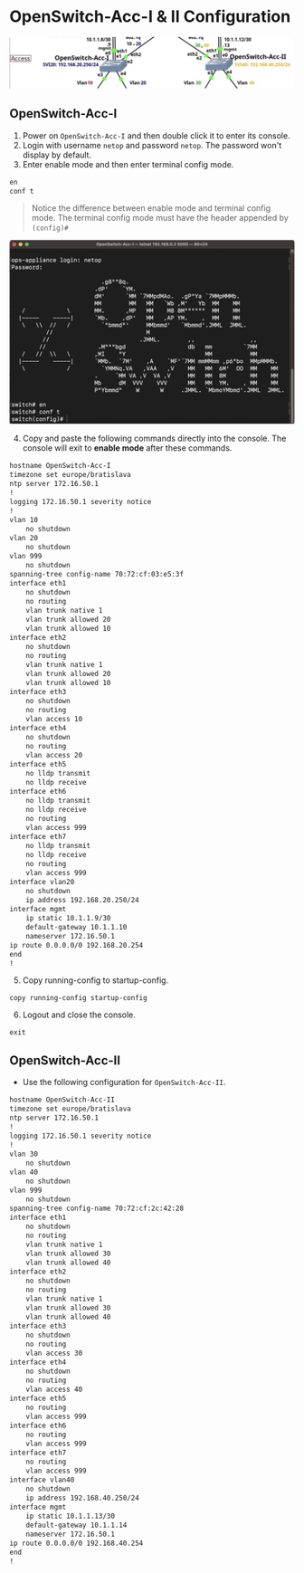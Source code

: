 # OpenSwitch-Acc-I & II Configuration

![image](/img/4.png)

## OpenSwitch-Acc-I

1. Power on `OpenSwitch-Acc-I` and then double click it to enter its console.
2. Login with username `netop` and password `netop`. The password won't display by default.
3. Enter enable mode and then enter terminal config mode.

```
en
conf t
```

> Notice the difference between enable mode and terminal config mode. The terminal config mode must have the header appended by `(config)#`

![image](/img/5.png)

4. Copy and paste the following commands directly into the console. The console will exit to **enable mode** after these commands.

```
hostname OpenSwitch-Acc-I
timezone set europe/bratislava
ntp server 172.16.50.1
!
logging 172.16.50.1 severity notice
!
vlan 10
    no shutdown
vlan 20
    no shutdown
vlan 999
    no shutdown
spanning-tree config-name 70:72:cf:03:e5:3f
interface eth1 
    no shutdown
    no routing
    vlan trunk native 1
    vlan trunk allowed 20
    vlan trunk allowed 10
interface eth2 
    no shutdown
    no routing
    vlan trunk native 1
    vlan trunk allowed 20
    vlan trunk allowed 10
interface eth3 
    no shutdown
    no routing
    vlan access 10
interface eth4 
    no shutdown
    no routing
    vlan access 20
interface eth5
    no lldp transmit
    no lldp receive
interface eth6
    no lldp transmit
    no lldp receive
    no routing
    vlan access 999
interface eth7
    no lldp transmit
    no lldp receive
    no routing
    vlan access 999
interface vlan20 
    no shutdown
    ip address 192.168.20.250/24
interface mgmt
    ip static 10.1.1.9/30
    default-gateway 10.1.1.10
    nameserver 172.16.50.1
ip route 0.0.0.0/0 192.168.20.254
end
!
```

5. Copy running-config to startup-config.

```
copy running-config startup-config
```

6. Logout and close the console.

```
exit
```

## OpenSwitch-Acc-II

- Use the following configuration for `OpenSwitch-Acc-II`.

```
hostname OpenSwitch-Acc-II
timezone set europe/bratislava
ntp server 172.16.50.1
!
logging 172.16.50.1 severity notice
!
vlan 30
    no shutdown
vlan 40
    no shutdown
vlan 999
    no shutdown
spanning-tree config-name 70:72:cf:2c:42:28
interface eth1 
    no shutdown
    no routing
    vlan trunk native 1
    vlan trunk allowed 30
    vlan trunk allowed 40
interface eth2 
    no shutdown
    no routing
    vlan trunk native 1
    vlan trunk allowed 30
    vlan trunk allowed 40
interface eth3 
    no shutdown
    no routing
    vlan access 30
interface eth4 
    no shutdown
    no routing
    vlan access 40
interface eth5
    no routing
    vlan access 999
interface eth6
    no routing
    vlan access 999
interface eth7
    no routing
    vlan access 999
interface vlan40 
    no shutdown
    ip address 192.168.40.250/24
interface mgmt
    ip static 10.1.1.13/30
    default-gateway 10.1.1.14
    nameserver 172.16.50.1
ip route 0.0.0.0/0 192.168.40.254
end
!
```